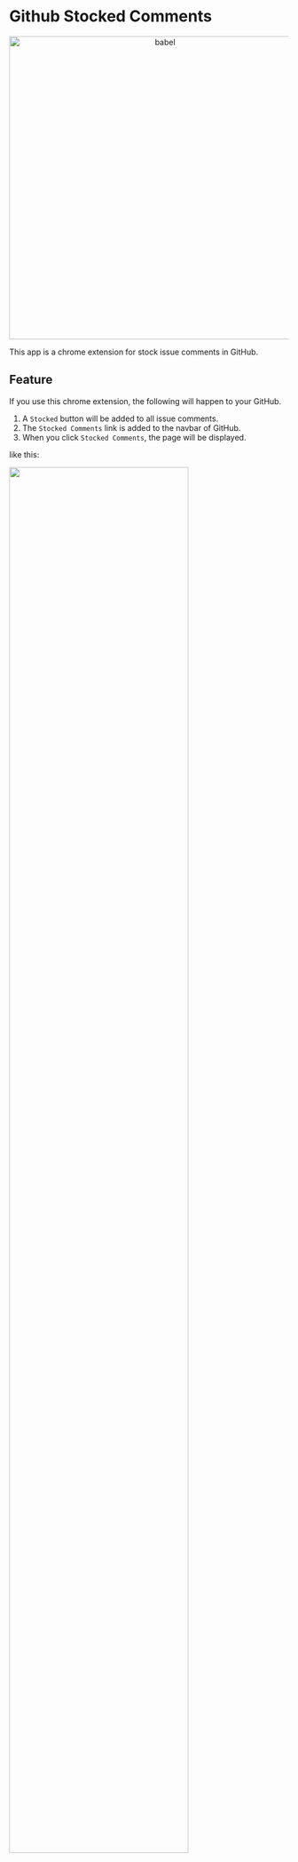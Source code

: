 # Github Stocked Comments

<p align="center">
  <a href="https://babeljs.io/">
    <img alt="babel" src="https://user-images.githubusercontent.com/11146767/54084647-b0a02d00-4376-11e9-831c-acd093aa4bd2.png" width="546">
  </a>
</p>

This app is a chrome extension for stock issue comments in GitHub.

## Feature

If you use this chrome extension, the following will happen to your GitHub.

1. A `Stocked` button will be added to all issue comments.
2. The `Stocked Comments` link is added to the navbar of GitHub.
3. When you click `Stocked Comments`, the page will be displayed.

like this:

<img src="https://user-images.githubusercontent.com/11146767/54064915-c7eaf780-425c-11e9-82d2-3a235fa9687d.png" width="80%">

## Install

Install the extension from [Chrome Web Store](https://chrome.google.com/webstore/detail/github-stocked-comments/hgnmlljbpcdmllcmelmaadkkcknloclf?hl=ja&gl=JP).

## Usage

1. Click `Stocked` on issuecomment.

<img src="https://user-images.githubusercontent.com/11146767/54065059-793e5d00-425e-11e9-829f-f0a9cfc98d74.png" width="80%">

2. Click `Stocked Comments` on navbar.

<img src="https://user-images.githubusercontent.com/11146767/54065117-3c269a80-425f-11e9-8689-2bf454113e0a.png" width="80%">

3. What you stocked is displayed.

<img src="https://user-images.githubusercontent.com/11146767/54065181-35e4ee00-4260-11e9-888c-acc05dcc48d4.png" width="80%">

## Development

```bash
$ yarn
$ # authorized
$ echo 'CLIENT_ID=set GitHub app client id' >> ./env
$ echo 'CLIENT_SECRET=set GitHub app client secret' >> ./env
$ yarn dev   # for development
$ yarn build # for production
```

Register `Oauth App` for Authorization from [here](https://github.com/settings/developers)

## License
The gem is available as open source under the terms of the MIT License.

## Declaration
The author is not responsible for any damage caused by using this chrome extension.
Please use at your own risk.

## Contributing

1. Fork it ( http://github.com/yukihirop/github-stocked-comments/fork )
2. Create your feature branch (`git checkout -b my-new-feature`)
3. Commit your changes (`git commit -am 'Add some feature'`)
4. Push to the branch (`git push origin my-new-feature`)
5. Create new Pull Request
